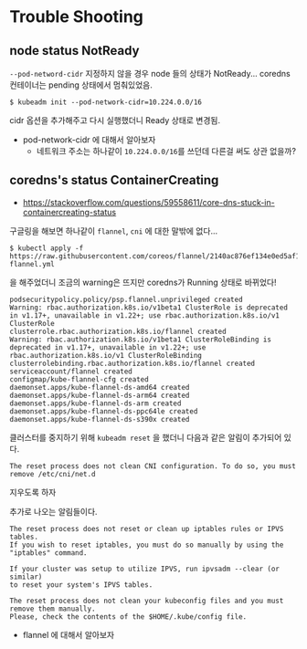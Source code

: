 # Trouble Shooting

## node status NotReady
`--pod-netword-cidr` 지정하지 않을 경우 node 들의 상태가 NotReady... coredns 컨테이너는 pending 상태에서 멈춰있었음.
```
$ kubeadm init --pod-network-cidr=10.224.0.0/16
```
cidr 옵션을 추가해주고 다시 실행했더니 Ready 상태로 변경됨.

- pod-network-cidr 에 대해서 알아보자
    - 네트워크 주소는 하나같이 `10.224.0.0/16`를 쓰던데 다른걸 써도 상관 없을까?

## coredns's status ContainerCreating
- https://stackoverflow.com/questions/59558611/core-dns-stuck-in-containercreating-status


구글링을 해보면 하나같이 `flannel`, `cni` 에 대한 말밖에 없다...
```
$ kubectl apply -f https://raw.githubusercontent.com/coreos/flannel/2140ac876ef134e0ed5af15c65e414cf26827915/Documentation/kube-flannel.yml
```
을 해주었더니 조금의 warning은 뜨지만 coredns가 Running 상태로 바뀌었다!

```
podsecuritypolicy.policy/psp.flannel.unprivileged created
Warning: rbac.authorization.k8s.io/v1beta1 ClusterRole is deprecated in v1.17+, unavailable in v1.22+; use rbac.authorization.k8s.io/v1 ClusterRole
clusterrole.rbac.authorization.k8s.io/flannel created
Warning: rbac.authorization.k8s.io/v1beta1 ClusterRoleBinding is deprecated in v1.17+, unavailable in v1.22+; use rbac.authorization.k8s.io/v1 ClusterRoleBinding
clusterrolebinding.rbac.authorization.k8s.io/flannel created
serviceaccount/flannel created
configmap/kube-flannel-cfg created
daemonset.apps/kube-flannel-ds-amd64 created
daemonset.apps/kube-flannel-ds-arm64 created
daemonset.apps/kube-flannel-ds-arm created
daemonset.apps/kube-flannel-ds-ppc64le created
daemonset.apps/kube-flannel-ds-s390x created
```

클러스터를 중지하기 위해 `kubeadm reset` 을 했더니 다음과 같은 알림이 추가되어 있다.
```
The reset process does not clean CNI configuration. To do so, you must remove /etc/cni/net.d
```
지우도록 하자

추가로 나오는 알림들이다.
```
The reset process does not reset or clean up iptables rules or IPVS tables.
If you wish to reset iptables, you must do so manually by using the "iptables" command.

If your cluster was setup to utilize IPVS, run ipvsadm --clear (or similar)
to reset your system's IPVS tables.

The reset process does not clean your kubeconfig files and you must remove them manually.
Please, check the contents of the $HOME/.kube/config file.
```

- flannel 에 대해서 알아보자